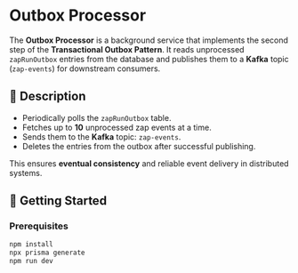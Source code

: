 # Outbox Processor

The **Outbox Processor** is a background service that implements the second step of the **Transactional Outbox Pattern**. It reads unprocessed `zapRunOutbox` entries from the database and publishes them to a **Kafka** topic (`zap-events`) for downstream consumers.

## 📌 Description

- Periodically polls the `zapRunOutbox` table.
- Fetches up to **10** unprocessed zap events at a time.
- Sends them to the **Kafka** topic: `zap-events`.
- Deletes the entries from the outbox after successful publishing.

This ensures **eventual consistency** and reliable event delivery in distributed systems.

## 🚀 Getting Started

### Prerequisites


```bash
npm install
npx prisma generate
npm run dev
